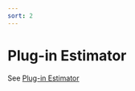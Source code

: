 ```yaml
---
sort: 2
---
```


# Plug-in Estimator

See [Plug-in Estimator](https://influentialpoints.com/notes/n6plug.htm)